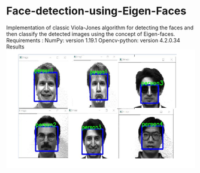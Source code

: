 # Face-detection-using-Eigen-Faces
Implementation of classic Viola-Jones algorithm for detecting the faces and then classify the detected images using the concept of Eigen-faces.
Requirements :
NumPy: version 1.19.1
Opencv-python: version 4.2.0.34
Results
![alt text](https://github.com/jitenderkumar21/Face-detection-using-Eigen-Faces/blob/main/Result_image.png?raw=true)
